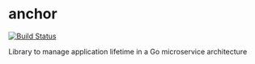 # anchor

[![Build Status](https://github.com/kyuff/anchor/actions/workflows/go.yml/badge.svg?branch=main)](https://github.com/kyuff/anchor/actions/workflows/go.yml)

Library to manage application lifetime in a Go microservice architecture
